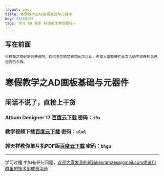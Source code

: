 ```yaml
---
layout: post
title: 寒假教学之AD画板基础与元器件
key: 20180125
tags: 学习 AD 新手 科技英才寒假教程一 
---
```

写在前面
------
    科技英才寒假培训开课啦，欢迎各位同学参加此次活动，希望大家能够在此次活动中收获到自己想要的东西。
    
    
#  寒假教学之AD画板基础与元器件

## 闲话不说了，直接上干货

### Altium Designer 17  [百度云下载][1]  密码：`i9x`

### 教学视频下载[百度云下载][2] 密码：`ulml`

### 郭天祥教你单片机PDF版[百度云下载][3] 密码：`bhgu`

------------------------------
学习过程 中如有任何问题，欢迎大家发我的邮箱kenramzes@gmail.com或者和群里的技术部成员沟通

  [1]: https://pan.baidu.com/s/1jJx7UKm
  [2]: https://pan.baidu.com/s/1c31hXeC
  [3]: https://pan.baidu.com/s/1sm4LmFF

